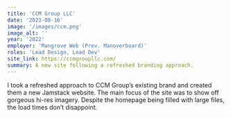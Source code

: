 ```yaml
---
title: 'CCM Group LLC'
date: '2023-08-16'
image: '/images/ccm.png'
image_alt: ''
year: '2022'
employer: 'Mangrove Web (Prev. Manoverboard)'
roles: 'Lead Design, Lead Dev'
site_link: https://ccmgroupllc.com/
summary: A new site following a refreshed branding approach.
---
```


I took a refreshed approach to CCM Group’s existing brand and created them a new Jamstack website. The main focus of the site was to show off gorgeous hi-res imagery. Despite the homepage being filled with large files, the load times don’t disappoint.